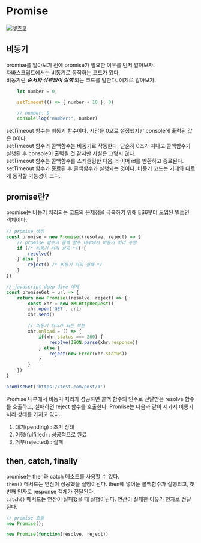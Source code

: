 # Promise

![렛츠고](https://pbs.twimg.com/media/FWewNGAUsAApFte?format=jpg&name=medium)

## 비동기

promise를 알아보기 전에 promise가 필요한 이유를 먼저 알아보자.  
자바스크립트에서는 비동기로 동작하는 코드가 있다.  
비동기란 ***순서와 상관없이 실행*** 되는 코드를 말한다. 예제로 알아보자.

``` javascript
    let number = 0;

    setTimeout(() => { number + 10 }, 0)

    // number: 0
    console.log("number:", number)
```

setTimeout 함수는 비동기 함수이다. 시간을 0으로 설정했지만 console에 출력된 값은 0이다.  
setTimeout 함수의 콜백함수는 비동기로 작동한다. 단순히 0초가 지나고 콜백함수가 실행된 후 console이 출력될 것 같지만 사실은 그렇지 않다.  
setTimeout 함수는 콜백함수를 스케줄링한 다음, 타이머 id를 반환하고 종료된다. setTimeout 함수가 종료된 후 콜백함수가 실행되는 것이다. 비동기 코드는 기대와 다르게 동작할 가능성이 크다.  

## promise란?

promise는 비동기 처리되는 코드의 문제점을 극복하기 위해 ES6부터 도입된 빌트인 객체이다.

``` javascript
// promise 생성
const promise = new Promise((resolve, reject) => {
    // promise 함수의 콜백 함수 내부에서 비동기 처리 수행
    if (/* 비동기 처리 성공 */) {
        resolve()
    } else {
        reject() /* 비동기 처리 실패 */
    }
})

```

``` javascript
// javascript deep dive 예제
const promiseGet = url => {
    return new Promise((resolve, reject) => {
        const xhr = new XMLHttpRequest()
        xhr.open('GET', url)
        xhr.send()

        // 비동기 처리가 되는 부분
        xhr.onload = () => {
            if(xhr.status === 200) {
                resolve(JSON.parse(xhr.response))
            } else {
                reject(new Error(xhr.status))
            }
        }
    })
}

promiseGet('https://test.com/post/1')
```

Promise 내부에서 비동기 처리가 성공하면 콜백 함수의 인수로 전달받은 resolve 함수를 호출하고, 실패하면 reject 함수를 호출한다.
Promise는 다음과 같이 세가지 비동기 처리 상태를 가지고 있다.

1. 대기(pending) : 초기 상태
2. 이행(fulfilled) : 성공적으로 완료
3. 거부(rejected) : 실패

## then, catch, finally

promise는 then과 catch 메소드를 사용할 수 있다.  
```then()``` 메서드는 연산이 성공했을 실행이된다. then에 넣어둔 콜백함수가 실행되고, 첫번째 인자로 response 객체가 전달된다.  
```catch()``` 메서드는 연산이 실패했을 때 실행이된다. 연산이 실패한 이유가 인자로 전달된다.

``` javascript
// promise 호출
new Promise(); 

new Promise(function(resolve, reject))
```
